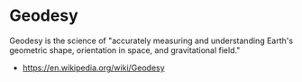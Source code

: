 # Geodesy

Geodesy is the science of "accurately measuring and understanding Earth's geometric shape, orientation in space, and gravitational field."

* <https://en.wikipedia.org/wiki/Geodesy>
